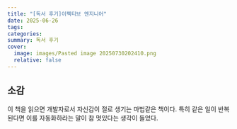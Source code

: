 ```yaml
---
title: "[독서 후기]이펙티브 엔지니어"
date: 2025-06-26
tags: 
categories: 
summary: 독서 후기
cover:
  image: images/Pasted image 20250730202410.png
  relative: false
---
```

## 소감
이 책을 읽으면 개발자로서 자신감이 절로 생기는 마법같은 책이다. 특히 같은 일이 반복된다면 이를 자동화하라는 말이 참 멋있다는 생각이 들었다.

## 